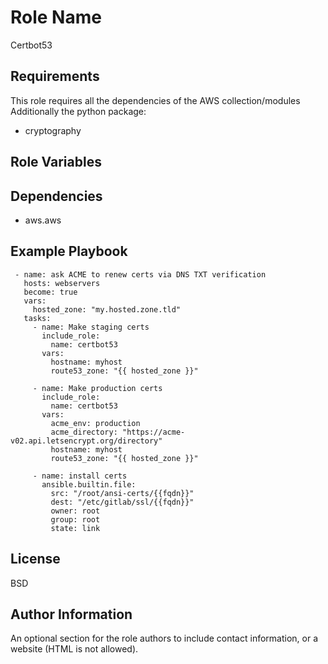 Role Name
=========

Certbot53

Requirements
------------

This role requires all the dependencies of the AWS collection/modules 
Additionally the python package:
  - cryptography


Role Variables
--------------

Dependencies
------------

- aws.aws


Example Playbook
----------------

     - name: ask ACME to renew certs via DNS TXT verification
       hosts: webservers
       become: true
       vars:
         hosted_zone: "my.hosted.zone.tld"
       tasks:
         - name: Make staging certs
           include_role:
             name: certbot53
           vars:
             hostname: myhost
             route53_zone: "{{ hosted_zone }}"
     
         - name: Make production certs
           include_role:
             name: certbot53
           vars:
             acme_env: production
             acme_directory: "https://acme-v02.api.letsencrypt.org/directory"
             hostname: myhost
             route53_zone: "{{ hosted_zone }}"
     
         - name: install certs
           ansible.builtin.file:
             src: "/root/ansi-certs/{{fqdn}}"
             dest: "/etc/gitlab/ssl/{{fqdn}}"
             owner: root
             group: root
             state: link
     

License
-------

BSD

Author Information
------------------

An optional section for the role authors to include contact information, or a website (HTML is not allowed).
